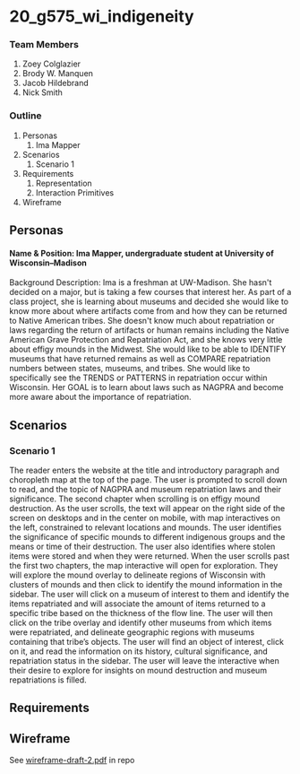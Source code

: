 # 20_g575_wi_indigeneity

### Team Members
1. Zoey Colglazier
2. Brody W. Manquen
3. Jacob Hildebrand
4. Nick Smith

### Outline
1. Personas
   1. Ima Mapper
2. Scenarios
   1. Scenario 1
2. Requirements
   1. Representation
   2. Interaction Primitives
3. Wireframe

## Personas
#### Name & Position: Ima Mapper, undergraduate student at University of Wisconsin–Madison
Background  Description: Ima is a freshman at UW-Madison. She hasn't decided on  a major, but is taking a few courses that interest her. As part of a class project, she is learning about museums and decided she would like to know more about where artifacts come from and how they can be returned to Native American tribes. She doesn't know much about repatriation or laws regarding the return of artifacts or human remains including the Native American Grave Protection and Repatriation Act, and she knows very little about effigy mounds in the Midwest. She would like to be able to IDENTIFY museums that have returned remains as well as COMPARE repatriation numbers between states, museums, and tribes. She would like to specifically see the TRENDS or PATTERNS in repatriation occur within Wisconsin. Her GOAL is to learn about laws such as NAGPRA and become more aware about the importance of repatriation.

## Scenarios
### Scenario 1
The reader enters the website at the title and introductory paragraph and choropleth map at the top of the page. The user is prompted to scroll down to read, and the topic of NAGPRA and museum repatriation laws and their significance. The second chapter when scrolling is on effigy mound destruction. As the user scrolls, the text will appear on the right side of the screen on desktops and in the center on mobile, with map interactives on the left, constrained to relevant locations and mounds. The user identifies the significance of specific mounds to different indigenous groups and the means or time of their destruction. The user also identifies where stolen items were stored and when they were returned. When the user scrolls past the first two chapters, the map interactive will open for exploration. They will explore the mound overlay to delineate regions of Wisconsin with clusters of mounds and then click to identify the mound information in the sidebar. The user will click on a museum of interest to them and identify the items repatriated and will associate the amount of items returned to a specific tribe based on the thickness of the flow line. The user will then click on the tribe overlay and identify other museums from which items were repatriated, and delineate geographic regions with museums containing that tribe’s objects. The user will find an object of interest, click on it, and read the information on its history, cultural significance, and repatriation status in the sidebar. The user will leave the interactive when their desire to explore for insights on mound destruction and museum repatriations is filled.

## Requirements

## Wireframe
See [wireframe-draft-2.pdf](https://github.com/uwcartlab/20_g575_wi_indigeneity/blob/master/wireframe-draft-2.pdf) in repo
